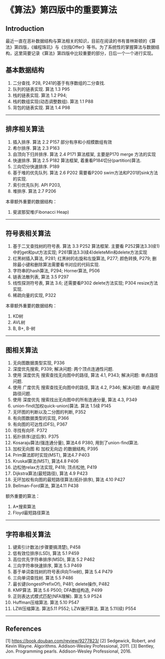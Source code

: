 # 《算法》第四版中的重要算法

## Introduction
最近一直在恶补数据结构与算法相关的知识，目前在阅读的书有普林斯顿的《算法》第四版，《编程珠玑》与《剑指Offer》等书。为了系统性的掌握算法与数据结构，这里简要记录《算法》第四版中比较重要的部分，日后一个一个进行实现。

## 基本数据结构
1. 二分查找. P28,  P241的基于有序数组的二分查找.
2. 队列的链表实现. 算法 1.3 P95
3. 栈的链表实现. 算法 1.2 P94;
4. 栈的数组实现(动态调整数组). 算法 1.1 P88
5. 背包的链表实现. 算法 1.4 P98

---
## 排序相关算法
1. 插入排序. 算法 2.2 P157 部分有序和小规模数组有效
2. 希尔排序. 算法 2.3 P163
3. 自顶向下归并排序. 算法 2.4 P171 算法框架, 主要是P170 merge 方法的实现
4. 快速排序. 算法 2.5 P182 算法框架, 着重看P184切分(partition)算法.
5. 三向切分快速排序. P189
6. 基于堆的优先队列. 算法 2.6 P202  需要看P200 swim方法和P201的sink方法的实现.
7. 索引优先队列. API P203,
8. 堆排序. 算法 2.7 P206

本章额外重要的数据结构：
1. 斐波那契堆(Fibonacci Heap)

---
## 符号表相关算法
1. 基于二叉查找树的符号表. 算法 3.3 P252 算法框架. 主要看 P252算法3.3(续1)中的get和put方法实现; P261算法3.3(续4)deleteMin和delete方法实现
2. 红黑树插入算法, P281; 红黑树的右旋和左旋算法, P277; 颜色转换, P279; 删除最小键和删除算法需要看书对应的代码实现.
3. 字符串的hash算法,  P294; Horner算法, P506
4. 链表法散列表, 算法 3.5 P297
5. 线性探测符号表, 算法 3.6; 还需要看P302 delete方法实现; P304 resize方法实现.
6. 稀疏向量的实现, P322

本章额外重要的数据结构：
1. KD树
2. AVL树
3. B, B+, B-树

---
## 图相关算法
1. 无向图数据类型实现, P336
2. 深度优先搜索, P339; 解决问题: 两个顶点连通性问题.
3. 使用 深度优先 搜索查找无向图中的路径, 算法 4.1, P343; 解决问题: 单点路径问题.
4. 使用 广度优先 搜索查找无向图中的路径, 算法 4.2, P346; 解决问题: 单点最短路径问题.
5. 使用 深度优先 搜索找出无向图中的所有连通分量, 算法 4.3, P349
6. union-find(加权quick-union)算法. 算法 1.5续 P145
7. 无环图的判断以及二分图的判断, P352
8. 有向图数据类型的实现, P366
9. 有向图的可达性(DFS), P367
10. 寻找有向环. P372
11. 拓扑排序(逆后序). P375
12. Kosaraju算法(强连通分量), 算法4.6 P380, 用到了union-find算法.
13. 加权无向图 和 加权无向边 的数据结构, P395
14. Prim算法即时实现(MST), 算法4.7 P403
15. Kruskal算法(MST), 算法4.8 P406
16. 边松弛relax方法实现, P418; 顶点松弛, P419
17. Dijkstra算法(最短路径), 算法 4.9 P423
18. 无环加权有向图的最短路径算法(拓扑排序), 算法 4.10 P427
19. Bellman-Ford算法, 算法4.11 P438

额外重要的算法：
1. A*搜索算法
2. Floyd最短路径算法

---
## 字符串相关算法
1. 键索引计数法(步骤要搞清楚), P458
2. 低有效位排序(LSD), 算法 5.1 P459
3. 高位优先字符串排序(MSD), 算法 5.2 P462
4. 三向字符串快速排序, 算法 5.3 P469
5. 基于单词查找树的符号表(R向Trie树), 算法 5.4 P479
6. 三向单词查找树. 算法 5.5 P486
7. 最长键(longestPrefixOf), P481; delete操作, P482
8. KMP算法. 算法 5.6 P500; DFA数组构造, P499
9. 正则表达式模式匹配(NFA理解). 算法 5.9 P524
10. Huffman压缩算法. 算法 5.10 P547
11. LZW压缩算法. 算法5.11 P552; LZW展开算法. 算法 5.11(续) P554

---
## References
[1] https://book.douban.com/review/9277823/
[2] Sedgewick, Robert, and Kevin Wayne. Algorithms. Addison-Wesley Professional, 2011.
[3] Bentley, Jon. Programming pearls. Addison-Wesley Professional, 2016.